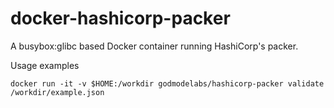 # docker-hashicorp-packer
A busybox:glibc based Docker container running HashiCorp's packer.


Usage examples
```
docker run -it -v $HOME:/workdir godmodelabs/hashicorp-packer validate /workdir/example.json
```
